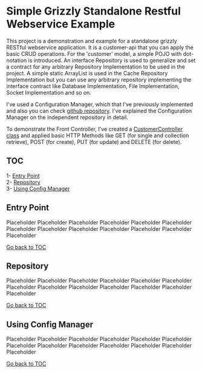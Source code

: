 Simple Grizzly Standalone Restful Webservice Example
====================================================
This project is a demonstration and example for a standalone grizzly RESTful webservice application.
It is a customer-api that you can apply the basic CRUD operations. For the 'customer' model, 
a simple POJO with dot-notation is introduced. An interface Repository is used to generalize
and set a contract for any arbitrary Repository Implementation to be used in the project.
A simple static ArrayList is used in the Cache Repository Implementation but you can use
any arbitrary repository implementing the interface contract like Database Implementation,
File Implementation, Socket Implementation and so on.

I've used a Configuration Manager, which that I've previously implemented and also you can check
[github repository](https://github.com/bzdgn/singleton-configuration-manager-example/blob/master/README.md). I've explained the Configuration Manager on the independent repository
in detail.

To demonstrate the Front Controller, I've created a [CustomerController class](https://github.com/bzdgn/simple-grizzly-standalone-restful-webservice-example/blob/master/src/main/java/com/levent/webservice/controller/impl/CustomerController.java) and applied basic
HTTP Methods like GET (for single and collection retrieve), POST (for create), PUT (for update) 
and DELETE (for delete).

TOC
---
1- [Entry Point](#entry-point) <br/>
2- [Repository](#repository) <br/>
3- [Using Config Manager](#using-config-manager) <br/>

Entry Point
-----------
Placeholder
Placeholder
Placeholder
Placeholder
Placeholder
Placeholder
Placeholder
Placeholder
Placeholder
Placeholder
Placeholder
Placeholder
Placeholder

[Go back to TOC](#toc)

Repository
----------
Placeholder
Placeholder
Placeholder
Placeholder
Placeholder
Placeholder
Placeholder
Placeholder
Placeholder
Placeholder
Placeholder
Placeholder
Placeholder

[Go back to TOC](#toc)

Using Config Manager
--------------------
Placeholder
Placeholder
Placeholder
Placeholder
Placeholder
Placeholder
Placeholder
Placeholder
Placeholder
Placeholder
Placeholder
Placeholder
Placeholder

[Go back to TOC](#toc)